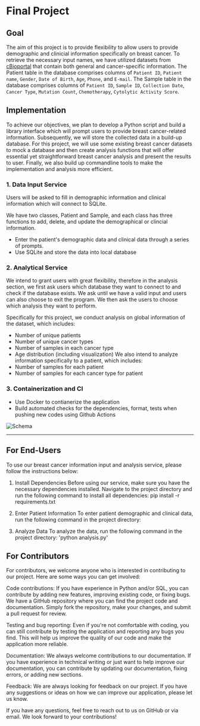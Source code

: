 # Final Project

## Goal
The aim of this project is to provide flexibility to allow users to provide demographic and clinicial information specifically on breast cancer. To retrieve the necessary input names, we have utilized datasets from [cBioportal](https://www.cbioportal.org/study/clinicalData?id=brca_smc_2018) that contain both general and cancer-specific information. The Patient table in the database comprises columns of `Patient ID`, `Patient name`, `Gender`, `Date of Birth`, `Age`, `Phone`, and `E-mail`. The Sample table in the database comprises columns of `Patient ID`, `Sample ID`, `Collection Date`, `Cancer Type`, `Mutation Count`, `Chemotherapy`, `Cytolytic Activity Score`.


## Implementation
To achieve our objectives, we plan to develop a Python script and build a library interface which will prompt users to provide breast cancer-related information. Subsequently, we will store the collected data in a build-up database. For this project, we will use some existing breast cancer datasets to mock a database and then create analysis functions that will offer essential yet straightforward breast cancer analysis and present the results to user. Finally, we also build up commandline tools to make the implementation and analysis more efficient.

### 1. Data Input Service

Users will be asked to fill in demographic information and clinical information which will connect to SQLite. 

We have two classes, Patient and Sample, and each class has three functions to add, delete, and update the demographical or clincial information.
- Enter the patient's demographic data and clinical data through a series of prompts. 
- Use SQLite and store the data into local database

### 2. Analytical Service

We intend to grant users with great flexibility, therefore in the analysis section, we first ask users which database they want to connect to and check if the database exists. We ask until we have a valid input and users can also choose to exit the program. We then ask the users to choose which analysis they want to perform. 

Specifically for this project, we conduct analysis on global information of the dataset, which includes: 
- Number of unique patients
- Number of unique cancer types
- Number of samples in each cancer type
- Age distribution (including visualization) 
We also intend to analyze information specifically to a patient, which includes: 
- Number of samples for each patient
- Number of samples for each cancer type for patient

### 3. Containerization and CI
- Use Docker to contianerize the application
- Build automated checks for the dependencies, format, tests when pushing new codes using Github Actions

![Schema](https://user-images.githubusercontent.com/112578023/235781006-d2ecdce1-3dd0-4ede-8285-91097d157b7e.png)

--------------------------------------------------------------

## For End-Users
To use our breast cancer information input and analysis service, please follow the instructions below:

1. Install Dependencies
Before using our service, make sure you have the necessary dependencies installed. Navigate to the project directory and run the following command to install all dependencies: pip install -r requirements.txt

2. Enter Patient Information
To enter patient demographic and clinical data, run the following command in the project directory:

3. Analyze Data
To analyze the data, run the following command in the project directory: 'python analysis.py'

## For Contributors

For contributors, we welcome anyone who is interested in contributing to our project. Here are some ways you can get involved:

Code contributions: If you have experience in Python and/or SQL, you can contribute by adding new features, improving existing code, or fixing bugs. We have a GitHub repository where you can find the project code and documentation. Simply fork the repository, make your changes, and submit a pull request for review.

Testing and bug reporting: Even if you're not comfortable with coding, you can still contribute by testing the application and reporting any bugs you find. This will help us improve the quality of our code and make the application more reliable.

Documentation: We always welcome contributions to our documentation. If you have experience in technical writing or just want to help improve our documentation, you can contribute by updating our documentation, fixing errors, or adding new sections.

Feedback: We are always looking for feedback on our project. If you have any suggestions or ideas on how we can improve our application, please let us know.

If you have any questions, feel free to reach out to us on GitHub or via email. We look forward to your contributions!


